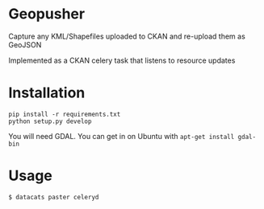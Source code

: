 Geopusher
=========
Capture any KML/Shapefiles uploaded to CKAN and re-upload them as GeoJSON

Implemented as a CKAN celery task that listens to resource updates

Installation
============
```
pip install -r requirements.txt
python setup.py develop
```
You will need GDAL. You can get in on Ubuntu with `apt-get install gdal-bin`

Usage
=====
```
$ datacats paster celeryd
```

